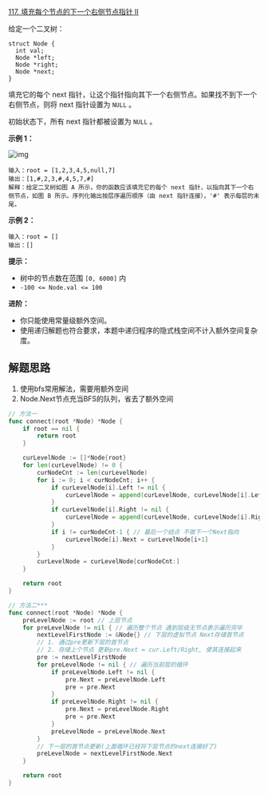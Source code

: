 [117. 填充每个节点的下一个右侧节点指针 II](https://leetcode.cn/problems/populating-next-right-pointers-in-each-node-ii/)

给定一个二叉树：

```
struct Node {
  int val;
  Node *left;
  Node *right;
  Node *next;
}
```

填充它的每个 next 指针，让这个指针指向其下一个右侧节点。如果找不到下一个右侧节点，则将 next 指针设置为 `NULL` 。

初始状态下，所有 next 指针都被设置为 `NULL` 。

**示例 1：**

![img](http://img.hahaguai.cn/local/117_sample.png)

```
输入：root = [1,2,3,4,5,null,7]
输出：[1,#,2,3,#,4,5,7,#]
解释：给定二叉树如图 A 所示，你的函数应该填充它的每个 next 指针，以指向其下一个右侧节点，如图 B 所示。序列化输出按层序遍历顺序（由 next 指针连接），'#' 表示每层的末尾。
```

**示例 2：**

```
输入：root = []
输出：[]
```

**提示：**

- 树中的节点数在范围 `[0, 6000]` 内
- `-100 <= Node.val <= 100`

**进阶：**

- 你只能使用常量级额外空间。
- 使用递归解题也符合要求，本题中递归程序的隐式栈空间不计入额外空间复杂度。



## 解题思路

1. 使用bfs常用解法，需要用额外空间
2. Node.Next节点充当BFS的队列，省去了额外空间

```go
// 方法一
func connect(root *Node) *Node {
	if root == nil {
		return root
	}

	curLevelNode := []*Node{root}
	for len(curLevelNode) != 0 {
		curNodeCnt := len(curLevelNode)
		for i := 0; i < curNodeCnt; i++ {
			if curLevelNode[i].Left != nil {
				curLevelNode = append(curLevelNode, curLevelNode[i].Left)
			}
			if curLevelNode[i].Right != nil {
				curLevelNode = append(curLevelNode, curLevelNode[i].Right)
			}
			if i != curNodeCnt-1 { // 最后一个结点 不做下一个Next指向
				curLevelNode[i].Next = curLevelNode[i+1]
			}
		}
		curLevelNode = curLevelNode[curNodeCnt:]
	}

	return root
}

// 方法二***
func connect(root *Node) *Node {
	preLevelNode := root // 上层节点
    for preLevelNode != nil { // 遍历整个节点 遇到层级无节点表示遍历完毕
        nextLevelFirstNode := &Node{} // 下层的虚拟节点 Next存储首节点
        // 1. 通过pre更新下层的首节点
        // 2. 存储上个节点 更新pre.Next = cur.Left/Right, 使其连接起来
        pre := nextLevelFirstNode
        for preLevelNode != nil { // 遍历当前层的循环
            if preLevelNode.Left != nil { 
                pre.Next = preLevelNode.Left
                pre = pre.Next
            }
            if preLevelNode.Right != nil {
                pre.Next = preLevelNode.Right
                pre = pre.Next
            }
            preLevelNode = preLevelNode.Next
        }
        // 下一层的首节点更新(上面循环已经将下层节点的next连接好了)
        preLevelNode = nextLevelFirstNode.Next
    }

    return root
}
```

